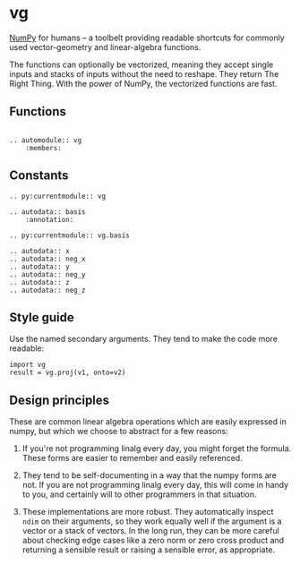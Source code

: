 vg
==

[NumPy][] for humans – a toolbelt providing readable shortcuts for commonly used
vector-geometry and linear-algebra functions.

The functions can optionally be vectorized, meaning they accept single inputs
and stacks of inputs without the need to reshape. They return The Right Thing.
With the power of NumPy, the vectorized functions are fast.

[numpy]: https://www.numpy.org/


Functions
---------

```eval_rst

.. automodule:: vg
    :members:

```


Constants
---------

```eval_rst
.. py:currentmodule:: vg

.. autodata:: basis
    :annotation:

.. py:currentmodule:: vg.basis

.. autodata:: x
.. autodata:: neg_x
.. autodata:: y
.. autodata:: neg_y
.. autodata:: z
.. autodata:: neg_z

```


Style guide
-----------

Use the named secondary arguments. They tend to make the code more readable:

    import vg
    result = vg.proj(v1, onto=v2)


Design principles
-----------------

These are common linear algebra operations which are easily expressed in
numpy, but which we choose to abstract for a few reasons:

1. If you're not programming linalg every day, you might forget the formula.
   These forms are easier to remember and easily referenced.

2. They tend to be self-documenting in a way that the numpy forms are not.
   If you are not programming linalg every day, this will come in handy to
   you, and certainly will to other programmers in that situation.

3. These implementations are more robust. They automatically inspect `ndim`
   on their arguments, so they work equally well if the argument is a vector
   or a stack of vectors. In the long run, they can be more careful about
   checking edge cases like a zero norm or zero cross product and returning
   a sensible result or raising a sensible error, as appropriate.
